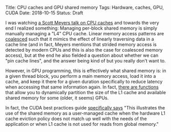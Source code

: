 Title: CPU caches and GPU shared memory
Tags: Hardware, caches, GPU, CUDA
Date: 2018-10-15
Status: Draft

I was watching [a Scott Meyers talk on CPU caches](https://www.youtube.com/watch?v=WDIkqP4JbkE) and towards the very end I realized something: Managing per-block shared memory is simply manually managing a "L4" CPU cache. Linear memory access patterns are [coalesced](https://cvw.cac.cornell.edu/gpu/coalesced) such that it mimics the effect of linearly traversing data in a cache line (and in fact, Meyers mentions that strided memory access is detected by modern CPUs and this is also the case for coalesced memory access), but at the end he also fielded a question about whether we can "pin cache lines", and the answer being kind of but you really don't want to.

However, in GPU programming, this is effectively what shared memory is: in a given thread block, you perform a main memory access, load it into a cache, and keep it there for a given duration specifically to reduce latency when accessing that same information again. In fact, [there are functions](https://docs.nvidia.com/cuda/cuda-runtime-api/group__CUDART__DEVICE.html#group__CUDART__DEVICE_1g6c9cc78ca80490386cf593b4baa35a15) that allow you to dynamically partition the size of the L1 cache and available shared memory for some (older, it seems) GPUs.  

In fact, the CUDA best practices guide [specifically says](https://docs.nvidia.com/cuda/cuda-c-best-practices-guide/index.html#shared-memory-in-matrix-multiplication-c-ab) "This illustrates the use of the shared memory as a user-managed cache when the hardware L1 cache eviction policy does not match up well with the needs of the application or when L1 cache is not used for reads from global memory."
